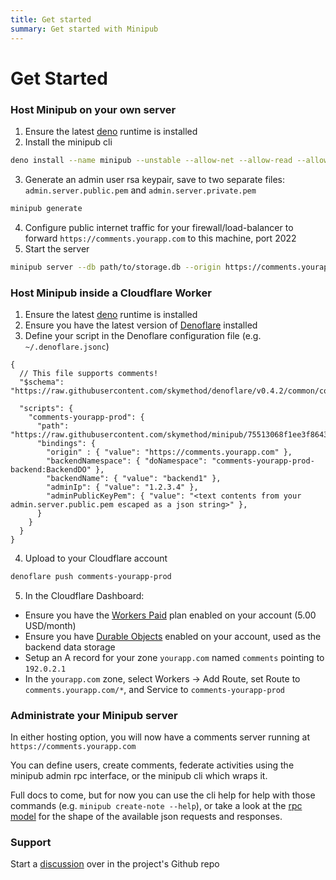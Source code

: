 ```yaml
---
title: Get started
summary: Get started with Minipub
---
```


# Get Started

### Host Minipub on your own server
1. Ensure the latest [deno](https://deno.land/#installation) runtime is installed
2. Install the minipub cli

```sh
deno install --name minipub --unstable --allow-net --allow-read --allow-write=. --allow-env https://raw.githubusercontent.com/skymethod/minipub/75513068f1ee3f864353e3074900eafb6450a9d7/cli.ts
```
3. Generate an admin user rsa keypair, save to two separate files: `admin.server.public.pem` and `admin.server.private.pem`

```sh
minipub generate
```
4. Configure public internet traffic for your firewall/load-balancer to forward `https://comments.yourapp.com` to this machine, port 2022
5. Start the server

```sh
minipub server --db path/to/storage.db --origin https://comments.yourapp.com --admin-ip 1.2.3.4 --admin-public-key-pem /path/to/admin.server.public.pem 
```

### Host Minipub inside a Cloudflare Worker
1. Ensure the latest [deno](https://deno.land/#installation) runtime is installed
2. Ensure you have the latest version of [Denoflare](https://denoflare.dev/) installed
3. Define your script in the Denoflare configuration file (e.g. `~/.denoflare.jsonc`)

```jsonc
{
  // This file supports comments!
  "$schema": "https://raw.githubusercontent.com/skymethod/denoflare/v0.4.2/common/config.schema.json",

  "scripts": {
    "comments-yourapp-prod": {
      "path": "https://raw.githubusercontent.com/skymethod/minipub/75513068f1ee3f864353e3074900eafb6450a9d7/worker.ts",
      "bindings": {
        "origin" : { "value": "https://comments.yourapp.com" },
        "backendNamespace": { "doNamespace": "comments-yourapp-prod-backend:BackendDO" },
        "backendName": { "value": "backend1" },
        "adminIp": { "value": "1.2.3.4" },
        "adminPublicKeyPem": { "value": "<text contents from your admin.server.public.pem escaped as a json string>" },
      }
    }
  }
}
```
4. Upload to your Cloudflare account

```sh
denoflare push comments-yourapp-prod
```
5. In the Cloudflare Dashboard:
- Ensure you have the [Workers Paid](https://www.cloudflare.com/plans/developer-platform/#overview) plan enabled on your account (5.00 USD/month) 
- Ensure you have [Durable Objects](https://developers.cloudflare.com/workers/runtime-apis/durable-objects) enabled on your account, used as the backend data storage
- Setup an A record for your zone `yourapp.com` named `comments` pointing to `192.0.2.1`
- In the `yourapp.com` zone, select Workers -> Add Route, set Route to `comments.yourapp.com/*`, and Service to `comments-yourapp-prod`

### Administrate your Minipub server
In either hosting option, you will now have a comments server running at `https://comments.yourapp.com`

You can define users, create comments, federate activities using the minipub admin rpc interface, or the minipub cli which wraps it.

Full docs to come, but for now you can use the cli help for help with those commands (e.g. `minipub create-note --help`), or take a look
at the [rpc model](https://github.com/skymethod/minipub/blob/master/rpc_model.ts) for the shape of the available json requests and responses.

### Support
Start a [discussion](https://github.com/skymethod/minipub/discussions) over in the project's Github repo
